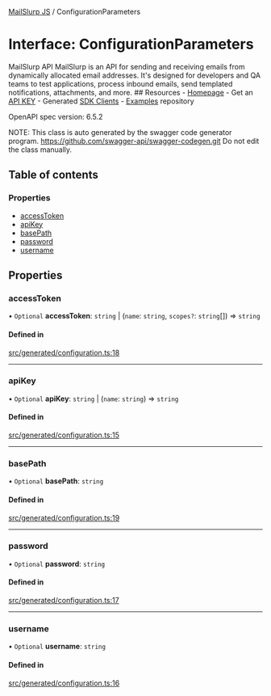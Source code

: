 [MailSlurp JS](../README.md) / ConfigurationParameters

# Interface: ConfigurationParameters

MailSlurp API
MailSlurp is an API for sending and receiving emails from dynamically allocated email addresses. It's designed for developers and QA teams to test applications, process inbound emails, send templated notifications, attachments, and more.  ## Resources  - [Homepage](https://www.mailslurp.com) - Get an [API KEY](https://app.mailslurp.com/sign-up/) - Generated [SDK Clients](https://www.mailslurp.com/docs/) - [Examples](https://github.com/mailslurp/examples) repository

OpenAPI spec version: 6.5.2

NOTE: This class is auto generated by the swagger code generator program.
https://github.com/swagger-api/swagger-codegen.git
Do not edit the class manually.

## Table of contents

### Properties

- [accessToken](ConfigurationParameters.md#accesstoken)
- [apiKey](ConfigurationParameters.md#apikey)
- [basePath](ConfigurationParameters.md#basepath)
- [password](ConfigurationParameters.md#password)
- [username](ConfigurationParameters.md#username)

## Properties

### accessToken

• `Optional` **accessToken**: `string` \| (`name`: `string`, `scopes?`: `string`[]) => `string`

#### Defined in

[src/generated/configuration.ts:18](https://github.com/mailslurp/mailslurp-client/blob/5a5ba59/src/generated/configuration.ts#L18)

___

### apiKey

• `Optional` **apiKey**: `string` \| (`name`: `string`) => `string`

#### Defined in

[src/generated/configuration.ts:15](https://github.com/mailslurp/mailslurp-client/blob/5a5ba59/src/generated/configuration.ts#L15)

___

### basePath

• `Optional` **basePath**: `string`

#### Defined in

[src/generated/configuration.ts:19](https://github.com/mailslurp/mailslurp-client/blob/5a5ba59/src/generated/configuration.ts#L19)

___

### password

• `Optional` **password**: `string`

#### Defined in

[src/generated/configuration.ts:17](https://github.com/mailslurp/mailslurp-client/blob/5a5ba59/src/generated/configuration.ts#L17)

___

### username

• `Optional` **username**: `string`

#### Defined in

[src/generated/configuration.ts:16](https://github.com/mailslurp/mailslurp-client/blob/5a5ba59/src/generated/configuration.ts#L16)

